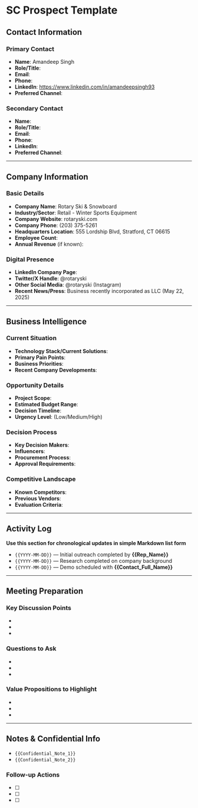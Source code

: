 # SC Prospect Template 

## Contact Information

### Primary Contact

- **Name**: Amandeep Singh  
- **Role/Title**:  
- **Email**:  
- **Phone**:  
- **LinkedIn**: https://www.linkedin.com/in/amandeepsingh93  
- **Preferred Channel**:  

### Secondary Contact

- **Name**:  
- **Role/Title**:  
- **Email**:  
- **Phone**:  
- **LinkedIn**:  
- **Preferred Channel**:  

---

## Company Information

### Basic Details
- **Company Name**: Rotary Ski & Snowboard
- **Industry/Sector**: Retail - Winter Sports Equipment
- **Company Website**: rotaryski.com
- **Company Phone**: (203) 375-5261
- **Headquarters Location**: 555 Lordship Blvd, Stratford, CT 06615
- **Employee Count**: 
- **Annual Revenue** (if known): 

### Digital Presence
- **LinkedIn Company Page**: 
- **Twitter/X Handle**: @rotaryski
- **Other Social Media**: @rotaryski (Instagram)
- **Recent News/Press**: Business recently incorporated as LLC (May 22, 2025) 

---

## Business Intelligence

### Current Situation
- **Technology Stack/Current Solutions**: 
- **Primary Pain Points**: 
- **Business Priorities**: 
- **Recent Company Developments**: 

### Opportunity Details
- **Project Scope**: 
- **Estimated Budget Range**: 
- **Decision Timeline**: 
- **Urgency Level**: (Low/Medium/High)

### Decision Process
- **Key Decision Makers**: 
- **Influencers**: 
- **Procurement Process**: 
- **Approval Requirements**: 

### Competitive Landscape
- **Known Competitors**: 
- **Previous Vendors**: 
- **Evaluation Criteria**: 

---

## Activity Log

**Use this section for chronological updates in simple Markdown list form**

- `{{YYYY-MM-DD}}` — Initial outreach completed by **{{Rep_Name}}**
- `{{YYYY-MM-DD}}` — Research completed on company background
- `{{YYYY-MM-DD}}` — Demo scheduled with **{{Contact_Full_Name}}**

---

## Meeting Preparation

### Key Discussion Points
- 
- 
- 

### Questions to Ask
- 
- 
- 

### Value Propositions to Highlight
- 
- 
- 

---

## Notes & Confidential Info

- `{{Confidential_Note_1}}`  
- `{{Confidential_Note_2}}`  

### Follow-up Actions
- [ ] 
- [ ] 
- [ ]